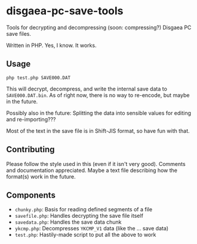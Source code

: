 # disgaea-pc-save-tools

Tools for decrypting and decompressing (soon: compressing?) Disgaea PC save files.

Written in PHP. Yes, I know. It works.


## Usage

`php test.php SAVE000.DAT`

This will decrypt, decompress, and write the internal save data to `SAVE000.DAT.bin`.
As of right now, there is no way to re-encode, but maybe in the future.

Possibly also in the future: Splitting the data into sensible values for editing and re-importing???

Most of the text in the save file is in Shift-JIS format, so have fun with that.


## Contributing

Please follow the style used in this (even if it isn't very good). Comments and documentation appreciated.
Maybe a text file describing how the format(s) work in the future.


## Components

* `chunky.php`: Basis for reading defined segments of a file
* `savefile.php`: Handles decrypting the save file itself
* `savedata.php`: Handles the save data chunk
* `ykcmp.php`: Decompresses `YKCMP_V1` data (like the ... save data)
* `test.php`: Hastily-made script to put all the above to work
